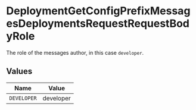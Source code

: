 # DeploymentGetConfigPrefixMessagesDeploymentsRequestRequestBodyRole

The role of the messages author, in this case  `developer`.


## Values

| Name        | Value       |
| ----------- | ----------- |
| `DEVELOPER` | developer   |